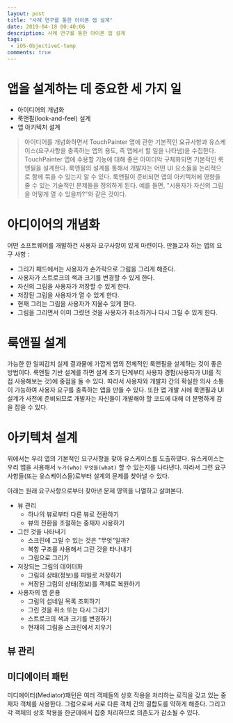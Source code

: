 ```yaml
---
layout: post
title: "사례 연구를 통한 아이폰 앱 설계"
date: 2019-04-18 00:40:06
description: 사례 연구를 통한 아이폰 앱 설계
tags: 
 - iOS-ObjectiveC-temp
comments: true
---
```


# 앱을 설계하는 데 중요한 세 가지 일
* 아이디어의 개념화
* 룩앤필(look-and-feel) 설계
* 앱 아키텍처 설계

> 아이디어를 개념화하면서 TouchPainter 앱에 관한 기본적인 요규사항과 유스케이스(요구사항을 충족하는 앱의 용도, 즉 앱에서 할 일을 나타냄)을 수집한다. 
> TouchPainter 앱에 수용할 기능에 대해 좋은 아이더악 구체화되면 기본적인 룩앤필을 설계한다.
> 룩앤필의 설계를 통해서 개발자는 어떤 UI 요소들을 논리적으로 함께 묶을 수 있는지 알 수 있다.
> 룩앤필이 준비되면 앱의 아키텍처에 영향을 줄 수 있는 기술적인 문제들을 정의하게 된다. 예를 들면, "시용자가 자신의 그림을 어떻게 열 수 있을까?"와 같은 것이다.

# 아디이어의 개념화
어떤 소프트웨어를 개발하건 사용자 요구사항이 있게 마련이다. 
만들고자 하는 앱의 요구 사항 : 
* 그리기 패드에서는 사용자가 손가락으로 그림을 그리게 해준다.
* 사용자가 스트로크의 색과 크기를 변경할 수 있게 한다.
* 자신의 그림을 사용자가 저장할 수 있게 한다.
* 저장된 그림을 사용자가 열 수 있게 한다.
* 현재 그리는 그림을 사용자가 지울수 있게 한다.
* 그림을 그리면서 이미 그렸던 것을 사용자가 취소하거나 다시 그릴 수 있게 한다.

# 룩앤필 설계
가능한 한 일찌감치 실제 결과물에 가깝게 앱의 전체적인 룩앤필을 설계하는 것이 좋은 방법이다. 
룩앤필 기반 설계를 하면 설계 초기 단계부터 사용자 경험(사용자가 UI를 직접 사용해보는 것)에 중점을 둘 수 있다. 따라서 사용자와 개발자 간의 확실한 의사 소통이 가능하여 사용자 요구를 충족하는 앱을 만들 수 있다. 또한 앱 개발 시에 룩앤필과 UI설계가 사전에 준비되므로 개발자는 자신들이 개발해야 할 코드에 대해 더 분명하게 감을 잡을 수 있다.

# 아키텍처 설계
위에서는 우리 앱의 기본적인 요구사항을 찾아 유스케이스를 도출하였다. 유스케이스는 우리 앱을 사용해서 `누가(who)` `무엇을(what)` 할 수 있는지를 나타낸다. 따라서 그런 요구사항들(또는 유스케이스들)로부터 설계의 문제를 찾아낼 수 있다.

아래는 원래 요구사항으로부터 찾아낸 문제 영역을 나열하고 살펴본다.

* 뷰 관리
    * 하나의 뷰로부터 다른 뷰로 전환하기
    * 뷰의 전환을 조절하는 중재자 사용하기
* 그린 것을 나타내기
    * 스크린에 그릴 수 있는 것은 "무엇"일까?
    * 복합 구조를 사용해서 그린 것을 타나내기
    * 그림으로 그리기
* 저장되는 그림의 데이터화
    * 그림의 상태(정보)를 파일로 저장하기
    * 저장된 그림의 상태(정보)를 객체로 복원하기
* 사용자의 앱 운용
    * 그림의 섬네일 목록 조회하기
    * 그린 것을 취소 또는 다시 그리기
    * 스트로크의 색과 크기를 변경하기
    * 현재의 그림을 스크린에서 지우기

## 뷰 관리

## 미디에이터 패턴

미디에이터(Mediator)패턴은 여러 객체들의 상호 작용을 처리하는 로직을 갖고 있는 중재자 객체를 사용한다. 그럼으로써 서로 다른 객체 간의 결합도를 약하게 해준다. 그리고 각 객체의 상호 작용을 한군데에서 집중 처리하므로 의존도가 감소될 수 있다.